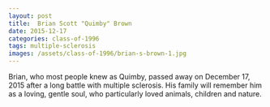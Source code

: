 ```yaml
---
layout: post
title:  Brian Scott "Quimby" Brown
date: 2015-12-17
categories: class-of-1996
tags: multiple-sclerosis
images: /assets/class-of-1996/brian-s-brown-1.jpg
---
```

Brian, who most people knew as Quimby, passed away on December 17, 2015 after a long battle with multiple sclerosis.  His family will remember him as a loving, gentle soul, who particularly loved animals, children and nature.
